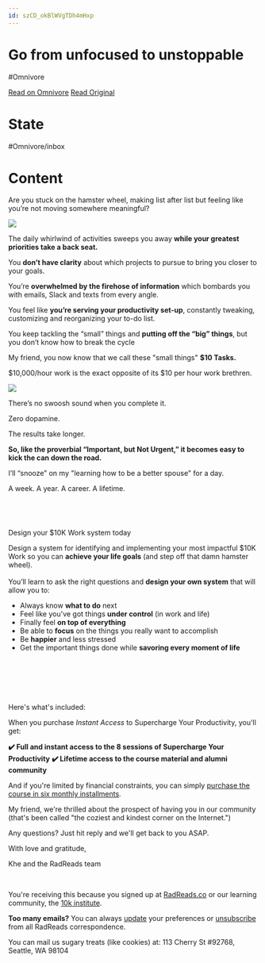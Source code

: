 ```yaml
---
id: szCD_okBlWVgTDh4mHxp
---
```


# Go from unfocused to unstoppable
#Omnivore

[Read on Omnivore](https://omnivore.app/me/go-from-unfocused-to-unstoppable-189fe83981c)
[Read Original](https://omnivore.app/no_url?q=82438567-6199-4bf5-948c-9fae98278e2a)

# State
#Omnivore/inbox

# Content
Are you stuck on the hamster wheel, making list after list but feeling like you’re not moving somewhere meaningful?

![](https://proxy-prod.omnivore-image-cache.app/210x0,sIjY4Xl2h7niHcqHztJUvvIjlKS3HAyUDOeC8gto3hxQ/https://embed.filekitcdn.com/e/soCyR57pgxv3XZJLXQFY1r/piNVZhR3g9LB5T7RPKGcyz/email)

The daily whirlwind of activities sweeps you away **while your greatest priorities take a back seat.**

You **don’t have clarity** about which projects to pursue to bring you closer to your goals.

You’re **overwhelmed by the firehose of information** which bombards you with emails, Slack and texts from every angle.

You feel like **you’re serving your productivity set-up**, constantly tweaking, customizing and reorganizing your to-do list.

You keep tackling the “small” things and **putting off the “big” things**, but you don’t know how to break the cycle

My friend, you now know that we call these "small things" **$10 Tasks.**

$10,000/hour work is the exact opposite of its $10 per hour work brethren. 

![](https://proxy-prod.omnivore-image-cache.app/800x0,sv_6HRvXrdHxTh35Kzk_hz-bx0TuniMQx2AOY1X69-t0/https://embed.filekitcdn.com/e/soCyR57pgxv3XZJLXQFY1r/a2CPj8zoLBj8YqUCu7iGMU?w=800&fit=max)

There’s no swoosh sound when you complete it. 

Zero dopamine. 

The results take longer. 

**So, like the proverbial “Important, but Not Urgent,” it becomes easy to kick the can down the road.**

I’ll “snooze” on my "learning how to be a better spouse" for a day. 

A week. A year. A career. A lifetime.

## ​  
Design your $10K Work system today

Design a system for identifying and implementing your most impactful $10K Work so you can **achieve your life goals** (and step off that damn hamster wheel).  
​  
You’ll learn to ask the right questions and **design your own system** that will allow you to:

* Always know **what to do** next
* Feel like you've got things **under control** (in work and life)
* Finally feel **on top of everything**
* Be able to **focus** on the things you really want to accomplish
* Be **happier** and less stressed
* Get the important things done while **savoring every moment of life**

​

## ​  
Here's what's included:

When you purchase _Instant Access_ to Supercharge Your Productivity, you'll get:

**✔️ Full and instant access to the 8 sessions of Supercharge Your Productivity** 
**✔️ Lifetime access to the course material and alumni community**

And if you're limited by financial constraints, you can simply [purchase the course in six monthly installments](https://click.convertkit-mail.com/8kuezxder3i3udvm3kakhzxzz399/l2hehmh353kqz7ug/aHR0cHM6Ly9yYWRyZWFkcy5jby9zdXBlcmNoYXJnZS15b3VyLXByb2R1Y3Rpdml0eQ==).

My friend, we're thrilled about the prospect of having you in our community (that's been called "the coziest and kindest corner on the Internet.")

Any questions? Just hit reply and we'll get back to you ASAP.

With love and gratitude,

Khe and the RadReads team

​

You're receiving this because you signed up at [RadReads.co](https://click.convertkit-mail.com/8kuezxder3i3udvm3kakhzxzz399/25h2hoh7kpn9lla8/aHR0cHM6Ly9yYWRyZWFkcy5jbw==) or our learning community, the [10k institute](https://click.convertkit-mail.com/8kuezxder3i3udvm3kakhzxzz399/qvh8h7h89mqwezsg/aHR0cDovLzEway5yYWRyZWFkcy5jbw==). 

**Too many emails?** You can always [update](https://preferences.convertkit-mail.com/8kuezxder3i3udvm3kakhzxzz399) your preferences or [unsubscribe](https://unsubscribe.convertkit-mail.com/8kuezxder3i3udvm3kakhzxzz399) from all RadReads correspondence. 

You can mail us sugary treats (like cookies) at: 113 Cherry St #92768, Seattle, WA 98104

